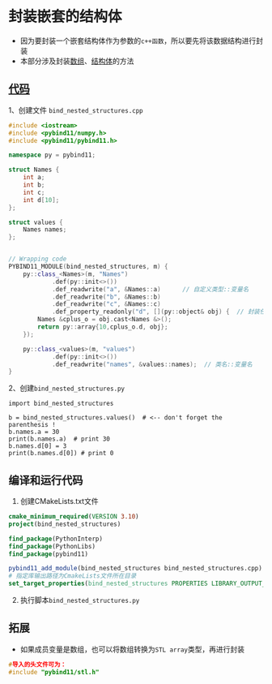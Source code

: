 # 封装嵌套的结构体

- 因为要封装一个嵌套结构体作为参数的`c++函数`，所以要先将该数据结构进行封装
- 本部分涉及封装[数组](https://github.com/pybind/pybind11/issues/2149)、[结构体](https://stackoverflow.com/questions/57829000/how-to-bind-two-nested-structures-using-pybind11)的方法

## [代码](https://stackoverflow.com/questions/57829000/how-to-bind-two-nested-structures-using-pybind11)

1、创建文件 `bind_nested_structures.cpp` 

```c++
#include <iostream>
#include <pybind11/numpy.h>
#include <pybind11/pybind11.h>

namespace py = pybind11;

struct Names {
    int a;
    int b;
    int c;
    int d[10];
};

struct values {
    Names names;
};


// Wrapping code
PYBIND11_MODULE(bind_nested_structures, m) {
    py::class_<Names>(m, "Names")
            .def(py::init<>())
            .def_readwrite("a", &Names::a)		// 自定义类型::变量名
            .def_readwrite("b", &Names::b)
            .def_readwrite("c", &Names::c)
            .def_property_readonly("d", [](py::object& obj) {  // 封装任意类型的
        Names &cplus_o = obj.cast<Names &>();  
        return py::array{10,cplus_o.d, obj};
    });

    py::class_<values>(m, "values")
            .def(py::init<>())
            .def_readwrite("names", &values::names);  // 类名::变量名
}
```

2、创建`bind_nested_structures.py`

```
import bind_nested_structures

b = bind_nested_structures.values()  # <-- don't forget the parenthesis !
b.names.a = 30
print(b.names.a)  # print 30
b.names.d[0] = 3
print(b.names.d[0]) # print 0
```

## 编译和运行代码

1. 创建CMakeLists.txt文件

```cmake
cmake_minimum_required(VERSION 3.10)
project(bind_nested_structures)

find_package(PythonInterp)
find_package(PythonLibs)
find_package(pybind11)

pybind11_add_module(bind_nested_structures bind_nested_structures.cpp)
# 指定库输出路径为CmakeLists文件所在目录
set_target_properties(bind_nested_structures PROPERTIES LIBRARY_OUTPUT_DIRECTORY ${CMAKE_CURRENT_SOURCE_DIR})
```

2. 执行脚本`bind_nested_structures.py`

## 拓展

- 如果成员变量是数组，也可以将数组转换为`STL array`类型，再进行封装

``` c++
#导入的头文件可为：
#include "pybind11/stl.h"
```



